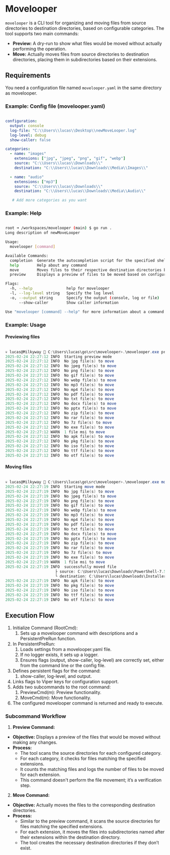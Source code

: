 # Movelooper

`movelooper` is a CLI tool for organizing and moving files from source directories to destination directories, based on configurable categories. The tool supports two main commands:

- **Preview:** A dry-run to show what files would be moved without actually performing the operation.
- **Move:** Actually moves files from source directories to destination directories, placing them in subdirectories based on their extensions.

## Requirements

You need a configuration file named `movelooper.yaml` in the same directory as movelooper.

### Example: Config file (movelooper.yaml) 

```yaml

configuration:
  output: console
  log-file: "C:\\Users\\lucas\\Desktop\\newMoveLooper.log"
  log-level: debug
  show-caller: false

categories:
  - name: "images"
    extensions: ["jpg", "jpeg", "png", "gif", "webp"]
    source: "C:\\Users\\lucas\\Downloads\\"
    destination: "C:\\Users\\lucas\\Downloads\\Media\\Images\\"

  - name: "audio"
    extensions: ["mp3"]
    source: "C:\\Users\\lucas\\Downloads\\"
    destination: "C:\\Users\\lucas\\Downloads\\Media\\Audio\\"

   # Add more categories as you want

```

### Example: Help

```bash

root ➜ /workspaces/movelooper (main) $ go run .
Long description of newMoveLooper

Usage:
  movelooper [command]

Available Commands:
  completion  Generate the autocompletion script for the specified shell
  help        Help about any command
  move        Moves files to their respective destination directories based on configured categories
  preview     Displays a preview of files to be moved based on configured categories

Flags:
  -h, --help               help for movelooper
  -l, --log-level string   Specify the log level
  -o, --output string      Specify the output (console, log or file)
      --show-caller        Show caller information

Use "movelooper [command] --help" for more information about a command.

```

### Example: Usage

#### Previewing files
```powershell

💀 lucas@Milkyway 📂 C:\Users\lucas\go\src\movelooper>.\movelooper.exe preview -o console -l debug
2025-02-24 22:27:12 INFO  Starting preview mode 
2025-02-24 22:27:12 INFO  No jpg file(s) to move 
2025-02-24 22:27:12 INFO  No jpeg file(s) to move 
2025-02-24 22:27:12 INFO  No png file(s) to move 
2025-02-24 22:27:12 INFO  No gif file(s) to move 
2025-02-24 22:27:12 INFO  No webp file(s) to move 
2025-02-24 22:27:12 INFO  No mp3 file(s) to move 
2025-02-24 22:27:12 INFO  No mp4 file(s) to move 
2025-02-24 22:27:12 INFO  No pdf file(s) to move 
2025-02-24 22:27:12 INFO  No txt file(s) to move
2025-02-24 22:27:12 INFO  No docx file(s) to move
2025-02-24 22:27:12 INFO  No pptx file(s) to move
2025-02-24 22:27:12 INFO  No zip file(s) to move
2025-02-24 22:27:12 INFO  No rar file(s) to move
2025-02-24 22:27:12 INFO  No 7z file(s) to move
2025-02-24 22:27:12 INFO  No exe file(s) to move
2025-02-24 22:27:12 WARN  1 file msi to move
2025-02-24 22:27:12 INFO  No apk file(s) to move
2025-02-24 22:27:12 INFO  No pkg file(s) to move
2025-02-24 22:27:12 INFO  No iso file(s) to move
2025-02-24 22:27:12 INFO  No ttf file(s) to move
2025-02-24 22:27:12 INFO  No otf file(s) to move

```

#### Moving files
```powershell

💀 lucas@Milkyway 📂 C:\Users\lucas\go\src\movelooper>.\movelooper.exe move -o console -l debug
2025-02-24 22:27:19 INFO  Starting move mode
2025-02-24 22:27:19 INFO  No jpg file(s) to move
2025-02-24 22:27:19 INFO  No jpeg file(s) to move
2025-02-24 22:27:19 INFO  No png file(s) to move
2025-02-24 22:27:19 INFO  No gif file(s) to move
2025-02-24 22:27:19 INFO  No webp file(s) to move
2025-02-24 22:27:19 INFO  No mp3 file(s) to move
2025-02-24 22:27:19 INFO  No mp4 file(s) to move
2025-02-24 22:27:19 INFO  No pdf file(s) to move
2025-02-24 22:27:19 INFO  No txt file(s) to move
2025-02-24 22:27:19 INFO  No docx file(s) to move
2025-02-24 22:27:19 INFO  No pptx file(s) to move
2025-02-24 22:27:19 INFO  No zip file(s) to move
2025-02-24 22:27:19 INFO  No rar file(s) to move
2025-02-24 22:27:19 INFO  No 7z file(s) to move
2025-02-24 22:27:19 INFO  No exe file(s) to move
2025-02-24 22:27:19 WARN  1 file msi to move
2025-02-24 22:27:19 INFO  successfully moved file
                      ├ source: C:\Users\lucas\Downloads\PowerShell-7.5.0-win-x64.msi
                      └ destination: C:\Users\lucas\Downloads\Installers\msi\PowerShell-7.5.0-win-x64.msi
2025-02-24 22:27:19 INFO  No apk file(s) to move
2025-02-24 22:27:19 INFO  No pkg file(s) to move
2025-02-24 22:27:19 INFO  No iso file(s) to move
2025-02-24 22:27:19 INFO  No ttf file(s) to move
2025-02-24 22:27:19 INFO  No otf file(s) to move

```

## Execution Flow

1. Initialize Command (RootCmd):
   1. Sets up a movelooper command with descriptions and a PersistentPreRun function.
2. In PersistentPreRun:
   1. Loads settings from a movelooper.yaml file.
   2. If no logger exists, it sets up a logger.
   3. Ensures flags (output, show-caller, log-level) are correctly set, either from the command line or the config file.
3. Defines persistent flags for the command:
   1. show-caller, log-level, and output.
4. Links flags to Viper keys for configuration support.
5. Adds two subcommands to the root command:
   1. PreviewCmd(m): Preview functionality.
   2. MoveCmd(m): Move functionality.
6. The configured movelooper command is returned and ready to execute.

### Subcommand Workflow

1. **Preview Command:**
  - **Objective:** Displays a preview of the files that would be moved without making any changes.
  - **Process:**
    - The tool scans the source directories for each configured category.
    - For each category, it checks for files matching the specified extensions.
    - It counts the matching files and logs the number of files to be moved for each extension.
    - This command doesn't perform the file movement; it’s a verification step.
2. **Move Command:**
  - **Objective:** Actually moves the files to the corresponding destination directories.
  - **Process:**
    - Similar to the preview command, it scans the source directories for files matching the specified extensions.
    - For each extension, it moves the files into subdirectories named after their extensions within the destination directory.
    - The tool creates the necessary destination directories if they don’t exist.